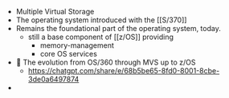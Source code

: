 - Multiple Virtual Storage
- The operating system introduced with the [[S/370]]
- Remains the foundational part of the operating system, today.
	- still a base component of [[z/OS]] providing
		- memory-management
		- core OS services
- 🤖 The evolution from OS/360 through MVS up to z/OS
	- https://chatgpt.com/share/e/68b5be65-8fd0-8001-8cbe-3de0a6497874
-